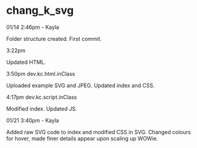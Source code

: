 # chang_k_svg

01/14 2:46pm - Kayla

Folder structure created. First commit.

3:22pm

Updated HTML.

3:50pm dev.kc.html.inClass

Uploaded example SVG and JPEG. Updated index and CSS.

4:17pm dev.kc.script.inClass

Modified index. Updated JS.

01/21 3:40pm - Kayla

Added raw SVG code to index and modified CSS in SVG. Changed colours for hover, made finer details appear upon scaling up WOWie.
